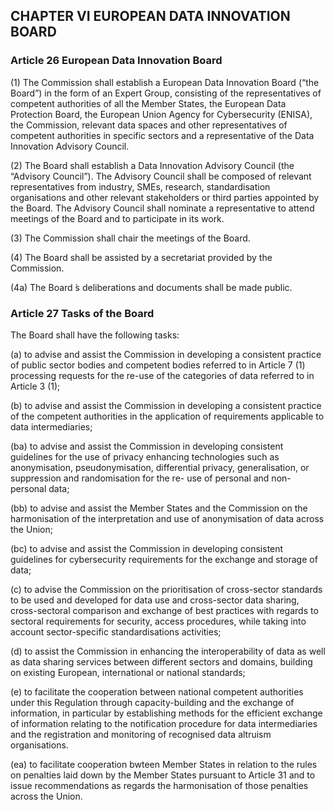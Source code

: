 ## CHAPTER VI EUROPEAN DATA INNOVATION BOARD

### Article 26 European Data Innovation Board

(1) The Commission shall establish a European Data Innovation Board (“the Board”) in the form of an Expert Group, consisting of the representatives of competent authorities of all the Member States, the European Data Protection Board, the European Union Agency for Cybersecurity (ENISA), the Commission, relevant data spaces and other representatives of competent authorities in specific sectors and a representative of the Data Innovation Advisory Council.

(2) The Board shall establish a Data Innovation Advisory Council (the “Advisory Council”). The Advisory Council shall be composed of relevant representatives from industry, SMEs, research, standardisation organisations and other relevant stakeholders or third parties appointed by the Board. The Advisory Council shall nominate a representative to attend meetings of the Board and to participate in its work.

(3) The Commission shall chair the meetings of the Board.

(4) The Board shall be assisted by a secretariat provided by the Commission. 

(4a) The Board ́s deliberations and documents shall be made public.


### Article 27 Tasks of the Board 

The Board shall have the following tasks:

(a) to advise and assist the Commission in developing a consistent practice of public sector bodies and competent bodies referred to in Article 7 (1) processing requests for the re-use of the categories of data referred to in Article 3 (1);

(b) to advise and assist the Commission in developing a consistent practice of the competent authorities in the application of requirements applicable to data intermediaries;

(ba) to advise and assist the Commission in developing consistent guidelines for the use of privacy enhancing technologies such as anonymisation, pseudonymisation, differential privacy, generalisation, or suppression and randomisation for the re- use of personal and non-personal data;

(bb) to advise and assist the Member States and the Commission on the harmonisation of the interpretation and use of anonymisation of data across the Union;

(bc) to advise and assist the Commission in developing consistent guidelines for cybersecurity requirements for the exchange and storage of data;

(c) to advise the Commission on the prioritisation of cross-sector standards to be used and developed for data use and cross-sector data sharing, cross-sectoral comparison and exchange of best practices with regards to sectoral requirements for security, access procedures, while taking into account sector-specific standardisations activities;

(d) to assist the Commission in enhancing the interoperability of data as well as data sharing services between different sectors and domains, building on existing European, international or national standards;

(e) to facilitate the cooperation between national competent authorities under this Regulation through capacity-building and the exchange of information, in particular by establishing methods for the efficient exchange of information relating to the notification procedure for data intermediaries and the registration and monitoring of recognised data altruism organisations.

(ea) to facilitate cooperation bwteen Member States in relation to the rules on penalties laid down by the Member States pursuant to Article 31 and to issue recommendations as regards the harmonisation of those penalties across the Union.
